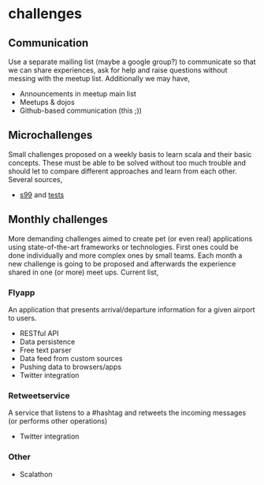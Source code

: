 challenges
==========

## Communication

Use a separate mailing list (maybe a google group?) to communicate so that we can share experiences, ask for help and raise questions without messing with the meetup list. Additionally we may have,

* Announcements in meetup main list
* Meetups & dojos
* Github-based communication (this ;))

## Microchallenges

Small challenges proposed on a weekly basis to learn scala and their basic concepts. These must be able to be solved without too much trouble and should let to compare different approaches and learn from each other. Several sources,

* [s99](http://aperiodic.net/phil/scala/s-99) and [tests](https://github.com/jsuereth/scala-99-puzzles/blob/master/src/test/scala/suereth/TestNinetyNine.scala)

## Monthly challenges

More demanding challenges aimed to create pet (or even real) applications using state-of-the-art frameworks or technologies. First ones could be done individually and more complex ones by small teams. Each month a new challenge is going to be proposed and afterwards the experience shared in one (or more) meet ups. Current list,

### Flyapp

An application that presents arrival/departure information for a given airport to users.

* RESTful API
* Data persistence
* Free text parser
* Data feed from custom sources
* Pushing data to browsers/apps
* Twitter integration

### Retweetservice

A service that listens to a #hashtag and retweets the incoming messages (or performs other operations)

* Twitter integration

### Other

* Scalathon
